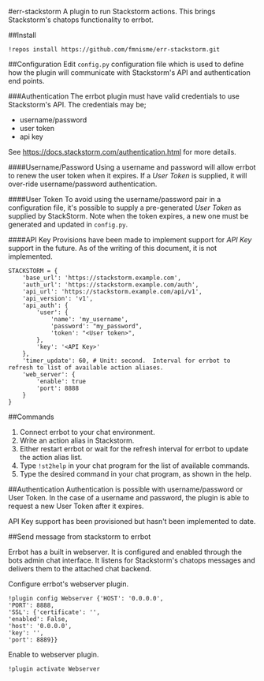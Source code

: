 #err-stackstorm
A plugin to run Stackstorm actions.  This brings Stackstorm's chatops
functionality to errbot.


##Install
```
!repos install https://github.com/fmnisme/err-stackstorm.git
```


##Configuration
Edit `config.py` configuration file which is used to define how the plugin will communicate with Stackstorm's API and authentication end points.

###Authentication
The errbot plugin must have valid credentials to use Stackstorm's API.  The credentials may be;

 - username/password
 - user token
 - api key

See https://docs.stackstorm.com/authentication.html for more details.

####Username/Password
Using a username and password will allow errbot to renew the user token when it expires.  If a _User Token_ is supplied, it will over-ride username/password authentication.

####User Token
To avoid using the username/password pair in a configuration file, it's possible to supply a pre-generated _User Token_ as supplied by StackStorm.  Note when the token expires, a new one must be generated and updated in `config.py`.

####API Key
Provisions have been made to implement support for _API Key_ support in the future.  As of the writing of this document, it is not implemented.

```
STACKSTORM = {
    'base_url': 'https://stackstorm.example.com',
    'auth_url': 'https://stackstorm.example.com/auth',
    'api_url': 'https://stackstorm.example.com/api/v1',
    'api_version': 'v1',
    'api_auth': {
        'user': {
            'name': 'my_username',
            'password': "my_password",
            'token': "<User token>",
        },
        'key': '<API Key>'
    },
    'timer_update': 60, # Unit: second.  Interval for errbot to refresh to list of available action aliases.
    'web_server': {
        'enable': true
        'port': 8888
    }
}
```


##Commands
 1. Connect errbot to your chat environment.
 2. Write an action alias in Stackstorm.
 3. Either restart errbot or wait for the refresh interval for errbot to update the action alias list.
 4. Type `!st2help` in your chat program for the list of available commands.
 5. Type the desired command in your chat program, as shown in the help.


##Authentication
Authentication is possible with username/password or User Token.  In the case of a username and password, the plugin is able to request a new User Token after it expires.

API Key support has been provisioned but hasn't been implemented to date.


##Send message from stackstorm to errbot

Errbot has a built in webserver.  It is configured and enabled through the bots admin chat interface.
It listens for Stackstorm's chatops messages and delivers them to the attached chat backend.

Configure errbot's webserver plugin.
```
!plugin config Webserver {'HOST': '0.0.0.0',
'PORT': 8888,
'SSL': {'certificate': '',
'enabled': False,
'host': '0.0.0.0',
'key': '',
'port': 8889}}
```

Enable to webserver plugin.
```
!plugin activate Webserver
```
